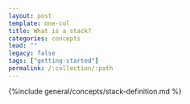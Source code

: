 ```yaml
---
layout: post
template: one-col
title: What is a stack?
categories: concepts
lead: ""
legacy: false
tags: ["getting-started"]
permalink: /:collection/:path
---
```



{%include general/concepts/stack-definition.md %}
